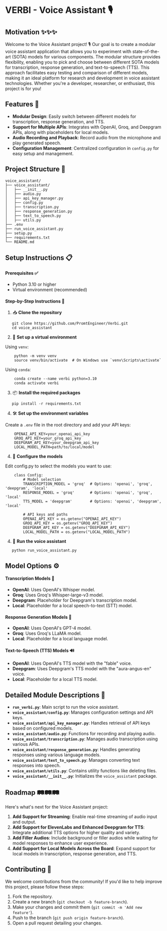 # VERBI - Voice Assistant 🎙️

## Motivation ✨✨✨

Welcome to the Voice Assistant project! 🎙️ Our goal is to create a modular voice assistant application that allows you to experiment with state-of-the-art (SOTA) models for various components. The modular structure provides flexibility, enabling you to pick and choose between different SOTA models for transcription, response generation, and text-to-speech (TTS). This approach facilitates easy testing and comparison of different models, making it an ideal platform for research and development in voice assistant technologies. Whether you're a developer, researcher, or enthusiast, this project is for you!

## Features 🧰

- **Modular Design**: Easily switch between different models for transcription, response generation, and TTS.
- **Support for Multiple APIs**: Integrates with OpenAI, Groq, and Deepgram APIs, along with placeholders for local models.
- **Audio Recording and Playback**: Record audio from the microphone and play generated speech.
- **Configuration Management**: Centralized configuration in `config.py` for easy setup and management.

## Project Structure 📂

```plaintext
voice_assistant/
├── voice_assistant/
│   ├── __init__.py
│   ├── audio.py
│   ├── api_key_manager.py
│   ├── config.py
│   ├── transcription.py
│   ├── response_generation.py
│   ├── text_to_speech.py
│   ├── utils.py
├── .env
├── run_voice_assistant.py
├── setup.py
├── requirements.txt
└── README.md
```

## Setup Instructions  📋

#### Prerequisites ✅

- Python 3.10 or higher
- Virtual environment (recommended)

#### Step-by-Step Instructions 🔢

1. 📥 **Clone the repository**

```shell
   git clone https://github.com/PromtEngineer/Verbi.git
   cd voice_assistant
```
2. 🐍 **Set up a virtual environment**

  Using `venv`:

```shell
    python -m venv venv
    source venv/bin/activate  # On Windows use `venv\Scripts\activate`
```
  Using `conda`:

```shell
    conda create --name verbi python=3.10
    conda activate verbi
```
3.  📦 **Install the required packages**

```shell
   pip install -r requirements.txt
```
4. 🛠️ **Set up the environment variables**

Create a  `.env` file in the root directory and add your API keys:
```shell
    OPENAI_API_KEY=your_openai_api_key
    GROQ_API_KEY=your_groq_api_key
    DEEPGRAM_API_KEY=your_deepgram_api_key
    LOCAL_MODEL_PATH=path/to/local/model
```
4. 🧩 **Configure the models**

Edit config.py to select the models you want to use:

```shell
    class Config:
        # Model selection
        TRANSCRIPTION_MODEL = 'groq'  # Options: 'openai', 'groq', 'deepgram', 'local'
        RESPONSE_MODEL = 'groq'       # Options: 'openai', 'groq', 'local'
        TTS_MODEL = 'deepgram'        # Options: 'openai', 'deepgram', 'local'

        # API keys and paths
        OPENAI_API_KEY = os.getenv("OPENAI_API_KEY")
        GROQ_API_KEY = os.getenv("GROQ_API_KEY")
        DEEPGRAM_API_KEY = os.getenv("DEEPGRAM_API_KEY")
        LOCAL_MODEL_PATH = os.getenv("LOCAL_MODEL_PATH")
```
4.  🏃 **Run the voice assistant**

```shell
   python run_voice_assistant.py
```
## Model Options ⚙️

#### Transcription Models  🎤

- **OpenAI**: Uses OpenAI's Whisper model.
- **Groq**: Uses Groq's Whisper-large-v3 model.
- **Deepgram**: Placeholder for Deepgram's transcription model.
- **Local**: Placeholder for a local speech-to-text (STT) model.

#### Response Generation Models  💬

- **OpenAI**: Uses OpenAI's GPT-4 model.
- **Groq**: Uses Groq's LLaMA model.
- **Local**: Placeholder for a local language model.

#### Text-to-Speech (TTS) Models  🔊

- **OpenAI**: Uses OpenAI's TTS model with the "fable" voice.
- **Deepgram**: Uses Deepgram's TTS model with the "aura-angus-en" voice.
- **Local**: Placeholder for a local TTS model.

## Detailed Module Descriptions  📘

- **`run_verbi.py`**: Main script to run the voice assistant.
- **`voice_assistant/config.py`**: Manages configuration settings and API keys.
- **`voice_assistant/api_key_manager.py`**: Handles retrieval of API keys based on configured models.
- **`voice_assistant/audio.py`**: Functions for recording and playing audio.
- **`voice_assistant/transcription.py`**: Manages audio transcription using various APIs.
- **`voice_assistant/response_generation.py`**: Handles generating responses using various language models.
- **`voice_assistant/text_to_speech.py`**: Manages converting text responses into speech.
- **`voice_assistant/utils.py`**: Contains utility functions like deleting files.
- **`voice_assistant/__init__.py`**: Initializes the `voice_assistant` package.

## Roadmap 🛤️🛤️🛤️

Here's what's next for the Voice Assistant project:

1. **Add Support for Streaming**: Enable real-time streaming of audio input and output.
2. **Add Support for ElevenLabs and Enhanced Deepgram for TTS**: Integrate additional TTS options for higher quality and variety.
3. **Add Filler Audios**: Include background or filler audios while waiting for model responses to enhance user experience.
4. **Add Support for Local Models Across the Board**: Expand support for local models in transcription, response generation, and TTS.

## Contributing 🤝

We welcome contributions from the community! If you'd like to help improve this project, please follow these steps:

1. Fork the repository.
2. Create a new branch (`git checkout -b feature-branch`).
3. Make your changes and commit them (`git commit -m 'Add new feature'`).
4. Push to the branch (`git push origin feature-branch`).
5. Open a pull request detailing your changes.



